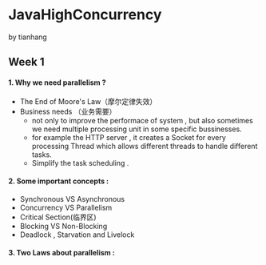 # JavaHighConcurrency
by tianhang
## Week 1
#### 1. Why we need parallelism ?

- The End of Moore's Law（摩尔定律失效）
- Business needs （业务需要）
  - not only to improve the performace of system , but also sometimes we need multiple processing unit in some specific bussinesses.
  - for example the HTTP server , it creates a Socket for every processing Thread which allows different threads to handle different tasks.
  - Simplify the task scheduling .
  
#### 2. Some important concepts :
- Synchronous VS Asynchronous
- Concurrency VS Parallelism
- Critical Section(临界区)
- Blocking VS Non-Blocking
- Deadlock , Starvation and Livelock

#### 3. Two Laws about parallelism :
